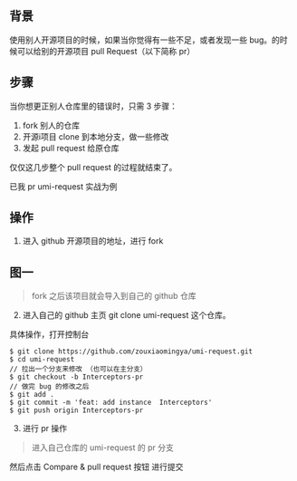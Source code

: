## 背景

使用别人开源项目的时候，如果当你觉得有一些不足，或者发现一些 bug。的时候可以给别的开源项目 pull Request（以下简称 pr）

## 步骤

当你想更正别人仓库里的错误时，只需 3 步骤：

1. fork 别人的仓库
2. 开源i项目 clone 到本地分支，做一些修改
3. 发起 pull request 给原仓库

仅仅这几步整个 pull request 的过程就结束了。



已我 pr umi-request 实战为例 

## 操作

1. 进入 github 开源项目的地址，进行 fork

## 图一

> fork 之后该项目就会导入到自己的 github 仓库

[](https://raw.githubusercontent.com/zouxiaomingya/JavaScript/master/npm/img/one.jpg)

2. 进入自己的 github 主页 git clone umi-request 这个仓库。

[](https://raw.githubusercontent.com/zouxiaomingya/JavaScript/master/npm/img/two.jpg)


具体操作，打开控制台

```
$ git clone https://github.com/zouxiaomingya/umi-request.git
$ cd umi-request
// 拉出一个分支来修改 （也可以在主分支）
$ git checkout -b Interceptors-pr
// 做完 bug 的修改之后
$ git add .
$ git commit -m 'feat: add instance  Interceptors'
$ git push origin Interceptors-pr

```

3. 进行 pr 操作

> 进入自己仓库的 umi-request 的 pr 分支

[](https://raw.githubusercontent.com/zouxiaomingya/JavaScript/master/npm/img/three.jpg)


然后点击 Compare & pull request 按钮 进行提交

[](https://raw.githubusercontent.com/zouxiaomingya/JavaScript/master/npm/img/four.jpg)
